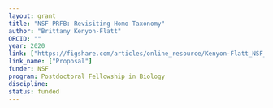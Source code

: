 ```yaml
---
layout: grant
title: "NSF PRFB: Revisiting Homo Taxonomy"
author: "Brittany Kenyon-Flatt"
ORCID: ""
year: 2020
link: ["https://figshare.com/articles/online_resource/Kenyon-Flatt_NSF_PRFB_2020/12896738"]
link_name: ["Proposal"]
funder: NSF
program: Postdoctoral Fellowship in Biology
discipline: 
status: funded
---
```

